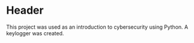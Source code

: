 # Header

This project was used as an introduction to cybersecurity using Python. A keylogger was created.
